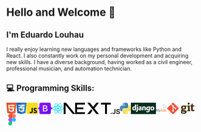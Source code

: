 # Hello and Welcome 👋

## I'm Eduardo Louhau

I really enjoy learning new languages and frameworks like Python and React. I also constantly work on my personal development and acquiring new skills. I have a diverse background, having worked as a civil engineer, professional musician, and automation technician. 

## 💻 Programming Skills:
<img align="left" target="_blank" alt="HTML" height="30px" src="img/html-icon.png" />
<img align="left" target="_blank" alt="CSS" height="30px" src="img/css-icon.png" />
<img align="left" target="_blank" alt="JavaScript" height="30px" src="img/JavaScript-01.png" />
<img align="left" target="_blank" alt="Bootstrap" height="30px" src="img/bootstrap-5-logo-icon.png" />
<img align="left" target="_blank" alt="React" height="30px" src="img/React-01.png" />
<img align="left" target="_blank" alt="Nextjs" height="30px" src="img/nextjs-icon.png" />
<img align="left" target="_blank" alt="Python" height="30px" src="img/python-programming-language-icon.png" />
<img align="left" target="_blank" alt="Django" height="30px" src="img/django-logo-negative.png" />
<img align="left" target="_blank" alt="MySQL" height="30px" src="img/MySQL-01.png" />
<img align="left" target="_blank" alt="Git" height="30px" src="img/Git-Logo-2Color.png" />
<img align="left" target="_blank" alt="Figma" height="30px" src="img/Figma-01.png" />

